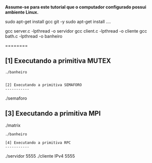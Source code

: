 __Assume-se para este tutorial que o computador configurado possui ambiente Linux.__

sudo apt-get install gcc git -y
sudo apt-get install ....

gcc server.c -lpthread -o servidor
gcc client.c -lpthread -o cliente
gcc bath.c -lpthread -o banheiro

========

[1] Executando a primitiva MUTEX
-----------

```
./banheiro


[2] Executando a primitiva SEMAFORO
-----------

```
./semaforo


[3] Executando a primitiva MPI
-----------

./matrix

```
./banheiro

[4] Executando a primitiva RPC
-----------

```
./servidor 5555
./cliente IPv4 5555
```
